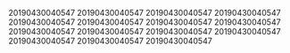 20190430040547
20190430040547
20190430040547
20190430040547
20190430040547
20190430040547
20190430040547
20190430040547
20190430040547
20190430040547
20190430040547
20190430040547
20190430040547
20190430040547
20190430040547
